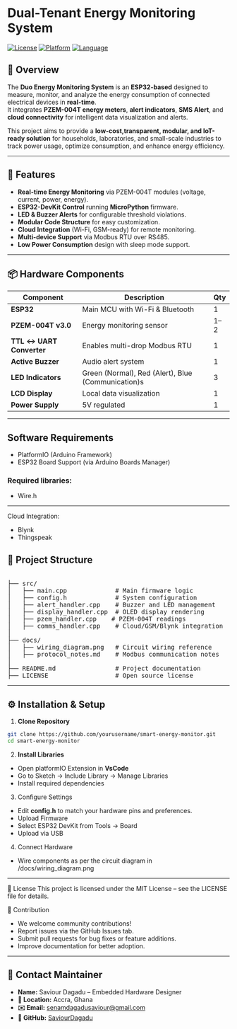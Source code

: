 # Dual-Tenant Energy Monitoring System

[![License](https://img.shields.io/badge/license-MIT-blue.svg)](LICENSE)
[![Platform](https://img.shields.io/badge/platform-PlatformIO-orange.svg)](#)
[![Language](https://img.shields.io/badge/language-C/C++-green.svg)](#)

## 📌 Overview
The **Duo Energy Monitoring System** is an **ESP32-based** designed to measure, monitor, and analyze the energy consumption of connected electrical devices in **real-time**.  
It integrates **PZEM-004T energy meters**, **alert indicators**, **SMS Alert**, and **cloud connectivity** for intelligent data visualization and alerts.

This project aims to provide a **low-cost,transparent, modular, and IoT-ready solution** for households, laboratories, and small-scale industries to track power usage, optimize consumption, and enhance energy efficiency.

---

## 🎯 Features
- **Real-time Energy Monitoring** via PZEM-004T modules (voltage, current, power, energy).
- **ESP32-DevKit Control** running **MicroPython** firmware.
- **LED & Buzzer Alerts** for configurable threshold violations.
- **Modular Code Structure** for easy customization.
- **Cloud Integration** (Wi-Fi, GSM-ready) for remote monitoring.
- **Multi-device Support** via Modbus RTU over RS485.
- **Low Power Consumption** design with sleep mode support.

---

## 📦 Hardware Components
| Component                   | Description                     | Qty |
|-----------------------------|---------------------------------|-----|
| **ESP32**                   | Main MCU with Wi-Fi & Bluetooth | 1   |
| **PZEM-004T v3.0**          | Energy monitoring sensor        | 1–2 |
| **TTL ↔ UART Converter**    | Enables multi-drop Modbus RTU   | 1   |
| **Active Buzzer**           | Audio alert system              | 1   |
| **LED Indicators**          | Green (Normal), Red (Alert), Blue (Communication)s               | 3   |
| **LCD Display**             | Local data visualization        | 1   |
| **Power Supply**            | 5V regulated                    | 1   |

---
## Software Requirements

- PlatformIO (Arduino Framework)
- ESP32 Board Support (via Arduino Boards Manager)

### Required libraries:
  - Wire.h

 ---   

Cloud Integration:
- Blynk
- Thingspeak

## 📂 Project Structure
<pre> 
├── src/
│   ├── main.cpp             # Main firmware logic
│   ├── config.h             # System configuration
│   ├── alert_handler.cpp    # Buzzer and LED management
│   ├── display_handler.cpp  # OLED display rendering
│   ├── pzem_handler.cpp    # PZEM-004T readings
│   ├── comms_handler.cpp    # Cloud/GSM/Blynk integration
│
├── docs/
│   ├── wiring_diagram.png   # Circuit wiring reference
│   ├── protocol_notes.md    # Modbus communication notes
│
├── README.md                # Project documentation
├── LICENSE                  # Open source license
</pre>


---

## ⚙️ Installation & Setup
1. **Clone Repository**
  ```bash
  git clone https://github.com/yourusername/smart-energy-monitor.git
  cd smart-energy-monitor
  ```

2. **Install Libraries**
  - Open platformIO Extension in **VsCode** 
  - Go to Sketch → Include Library → Manage Libraries
  - Install required dependencies

3. Configure Settings
  - Edit **config.h** to match your hardware pins and preferences.
  - Upload Firmware
  - Select ESP32 DevKit from Tools → Board
  - Upload via USB

4. Connect Hardware
  - Wire components as per the circuit diagram in /docs/wiring_diagram.png
---

📜 License
This project is licensed under the MIT License – see the LICENSE file for details.

🤝 Contribution
  - We welcome community contributions!
  - Report issues via the GitHub Issues tab.
  - Submit pull requests for bug fixes or feature additions.
  - Improve documentation for better adoption.

---
## 📧 Contact Maintainer

- **Name:** Saviour Dagadu – Embedded Hardware Designer  
- **📍 Location:** Accra, Ghana  
- **✉️ Email:** [senamdagadusaviour@gmail.com](mailto:senamdagadusaviour@gmail.com)  
- **🔗 GitHub:** [SaviourDagadu](https://github.com/SaviourDagadu)




